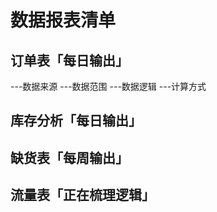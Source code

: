 # 数据报表清单

## 订单表「每日输出」

---数据来源
---数据范围
---数据逻辑
---计算方式




 
## 库存分析「每日输出」 





## 缺货表「每周输出」 




## 流量表「正在梳理逻辑」